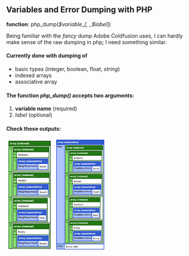 ## Variables and Error Dumping with PHP

**function**: php_dump(_$variable_[, _$label_])

Being familiar with the _fancy_ dump Adobe Coldfusion uses, I can hardly make sense of the raw dumping in php; I need something similar.

#### Currently done with dumping of 
* basic types (integer, boolean, float, _string_)
* indexed arrays 
* associative array

#### The function **_php_dump()_** accepts two arguments: 
1. **variable name** (required)
2. _label_ (optional)

#### Check these outputs:  
<img src="assets/img/dump_1.png" height="300px" /><img src="assets/img/dump_2.png" height="300px" />
